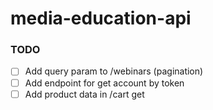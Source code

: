 # media-education-api

### TODO

- [ ] Add query param to /webinars (pagination)
- [ ] Add endpoint for get account by token
- [ ] Add product data in /cart get
